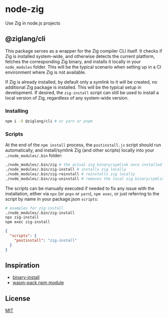# node-zig

Use Zig in node.js projects

## @ziglang/cli

This package serves as a wrapper for the Zig compiler CLI itself. It checks if Zig is installed system-wide, and otherwise detects the current platform, fetches the corresponding Zig binary, and installs it locally in your `node_modules` folder. This will be the typical scenario when setting up in a CI environment where Zig is not available.

If Zig is already installed, by default only a symlink to it will be created, no additional Zig package is installed. This will be the typical setup in development. If desired, the `zig-install` script can still be used to install a local version of Zig, regardless of any system-wide version.

### Installing

```sh
npm i -D @ziglang/cli # or yarn or pnpm
```

### Scripts

At the end of the `npm install` process, the `postinstall.js` script should run automatically, and install/symlink Zig (and other scripts) locally into your `./node_modules/.bin` folder:

```sh
./node_modules/.bin/zig # the actual zig binary/symlink once installed
./node_modules/.bin/zig-install # installs zig locally
./node_modules/.bin/zig-reinstall # reinstalls zig locally
./node_modules/.bin/zig-uninstall # removes the local zig binary/symlink
```

The scripts can be manually executed if needed to fix any issue with the installation, either via `npx` (or `pnpx` or `yarn`), `npm exec`, or just referring to the script by name in your package.json `scripts`:

```sh
# examples for zig-install
./node_modules/.bin/zig-install
npx zig-install
npm exec zig-install
```

```json
{
  "scripts": {
    "postinstall": "zig-install"
  }
}
```

## Inspiration

- [binary-install](https://github.com/EverlastingBugstopper/binary-install)
- [wasm-pack npm module](https://github.com/rustwasm/wasm-pack/tree/master/npm)

## License

[MIT](LICENSE)
